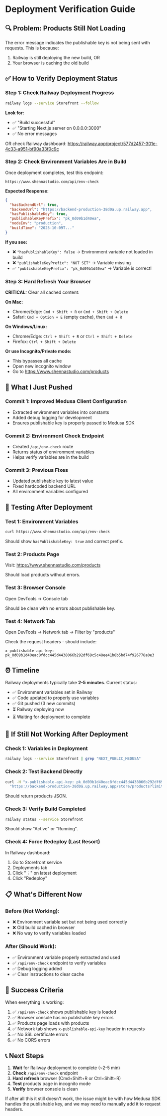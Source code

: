 # Deployment Verification Guide

## 🔍 Problem: Products Still Not Loading

The error message indicates the publishable key is not being sent with requests. This is because:
1. Railway is still deploying the new build, OR
2. Your browser is caching the old build

## ✅ How to Verify Deployment Status

### Step 1: Check Railway Deployment Progress

```bash
railway logs --service Storefront --follow
```

**Look for:**
- ✅ "Build successful"
- ✅ "Starting Next.js server on 0.0.0.0:3000"
- ✅ No error messages

OR check Railway dashboard:
https://railway.app/project/577d2457-301e-4c33-a951-bf90a33f0c9c

### Step 2: Check Environment Variables Are in Build

Once deployment completes, test this endpoint:

```
https://www.shennastudio.com/api/env-check
```

**Expected Response:**
```json
{
  "hasBackendUrl": true,
  "backendUrl": "https://backend-production-38d0a.up.railway.app",
  "hasPublishableKey": true,
  "publishableKeyPrefix": "pk_0d09b1d40ea",
  "nodeEnv": "production",
  "buildTime": "2025-10-09T..."
}
```

**If you see:**
- ❌ `"hasPublishableKey": false` → Environment variable not loaded in build
- ❌ `"publishableKeyPrefix": "NOT SET"` → Variable missing
- ✅ `"publishableKeyPrefix": "pk_0d09b1d40ea"` → Variable is correct!

### Step 3: Hard Refresh Your Browser

**CRITICAL:** Clear all cached content:

**On Mac:**
- Chrome/Edge: `Cmd + Shift + R` or `Cmd + Shift + Delete`
- Safari: `Cmd + Option + E` (empty cache), then `Cmd + R`

**On Windows/Linux:**
- Chrome/Edge: `Ctrl + Shift + R` or `Ctrl + Shift + Delete`
- Firefox: `Ctrl + Shift + Delete`

**Or use Incognito/Private mode:**
- This bypasses all cache
- Open new incognito window
- Go to https://www.shennastudio.com/products

## 🚀 What I Just Pushed

### Commit 1: Improved Medusa Client Configuration
- Extracted environment variables into constants
- Added debug logging for development
- Ensures publishable key is properly passed to Medusa SDK

### Commit 2: Environment Check Endpoint
- Created `/api/env-check` route
- Returns status of environment variables
- Helps verify variables are in the build

### Commit 3: Previous Fixes
- Updated publishable key to latest value
- Fixed hardcoded backend URL
- All environment variables configured

## 🧪 Testing After Deployment

### Test 1: Environment Variables
```bash
curl https://www.shennastudio.com/api/env-check
```

Should show `hasPublishableKey: true` and correct prefix.

### Test 2: Products Page
Visit: https://www.shennastudio.com/products

Should load products without errors.

### Test 3: Browser Console
Open DevTools → Console tab

Should be clean with no errors about publishable key.

### Test 4: Network Tab
Open DevTools → Network tab → Filter by "products"

Check the request headers - should include:
```
x-publishable-api-key: pk_0d09b1d40eac8fdcc445d4438066b292df69c5c48ee41b8b5bd74f926778a0e3
```

## ⏰ Timeline

Railway deployments typically take **2-5 minutes**. Current status:

- ✅ Environment variables set in Railway
- ✅ Code updated to properly use variables
- ✅ Git pushed (3 new commits)
- ⏳ Railway deploying now
- ⏳ Waiting for deployment to complete

## 🐛 If Still Not Working After Deployment

### Check 1: Variables in Deployment
```bash
railway logs --service Storefront | grep "NEXT_PUBLIC_MEDUSA"
```

### Check 2: Test Backend Directly
```bash
curl -H "x-publishable-api-key: pk_0d09b1d40eac8fdcc445d4438066b292df69c5c48ee41b8b5bd74f926778a0e3" \
  "https://backend-production-38d0a.up.railway.app/store/products?limit=1"
```

Should return products JSON.

### Check 3: Verify Build Completed
```bash
railway status --service Storefront
```

Should show "Active" or "Running".

### Check 4: Force Redeploy (Last Resort)

In Railway dashboard:
1. Go to Storefront service
2. Deployments tab
3. Click "⋮" on latest deployment
4. Click "Redeploy"

## 📋 What's Different Now

### Before (Not Working):
- ❌ Environment variable set but not being used correctly
- ❌ Old build cached in browser
- ❌ No way to verify variables loaded

### After (Should Work):
- ✅ Environment variable properly extracted and used
- ✅ `/api/env-check` endpoint to verify variables
- ✅ Debug logging added
- ✅ Clear instructions to clear cache

## 🎯 Success Criteria

When everything is working:

1. ✅ `/api/env-check` shows publishable key is loaded
2. ✅ Browser console has no publishable key errors
3. ✅ Products page loads with products
4. ✅ Network tab shows `x-publishable-api-key` header in requests
5. ✅ No SSL certificate errors
6. ✅ No CORS errors

## 📞 Next Steps

1. **Wait** for Railway deployment to complete (~2-5 min)
2. **Check** `/api/env-check` endpoint
3. **Hard refresh** browser (Cmd+Shift+R or Ctrl+Shift+R)
4. **Test** products page in incognito mode
5. **Verify** browser console is clean

If after all this it still doesn't work, the issue might be with how Medusa SDK handles the publishable key, and we may need to manually add it to request headers.
